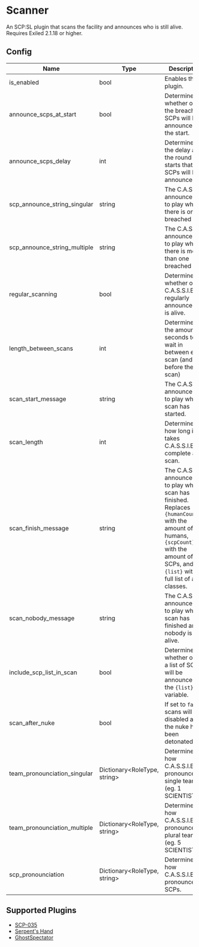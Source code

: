 # Scanner
An SCP:SL plugin that scans the facility and announces who is still alive. Requires Exiled 2.1.18 or higher.

## Config
| Name                         | Type                         | Description                                                                                                                                                                                             |
|------------------------------|------------------------------|---------------------------------------------------------------------------------------------------------------------------------------------------------------------------------------------------------|
| is_enabled                   | bool                         | Enables the plugin.                                                                                                                                                                                     |
| announce_scps_at_start       | bool                         | Determines whether or not the breached SCPs will be announced at the start.                                                                                                                             |
| announce_scps_delay          | int                          | Determines the delay after the round starts that the SCPs will be announced.                                                                                                                            |
| scp_announce_string_singular | string                       | The C.A.S.S.I.E announcement to play when there is one breached SCP.                                                                                                                                    |
| scp_announce_string_multiple | string                       | The C.A.S.S.I.E announcement to play when there is more than one breached SCP.                                                                                                                          |
| regular_scanning             | bool                         | Determines whether or not C.A.S.S.I.E will regularly announce who is alive.                                                                                                                             |
| length_between_scans         | int                          | Determines the amount of seconds to wait in between each scan (and before the first scan)                                                                                                               |
| scan_start_message           | string                       | The C.A.S.S.I.E announcement to play when a scan has started.                                                                                                                                           |
| scan_length                  | int                          | Determines how long it takes C.A.S.S.I.E to complete a scan.                                                                                                                                            |
| scan_finish_message          | string                       | The C.A.S.S.I.E announcement to play when a scan has finished. Replaces `{humanCount}` with the amount of humans, `{scpCount}` with the amount of SCPs, and `{list}` with a full list of alive classes. |
| scan_nobody_message          | string                       | The C.A.S.S.I.E announcement to play when a scan has finished and nobody is alive.                                                                                                                      |
| include_scp_list_in_scan     | bool                         | Determines whether or not a list of SCPs will be announced in the `{list}` variable.                                                                                                                    |
| scan_after_nuke              | bool                         | If set to `false`, scans will be disabled after the nuke has been detonated.                                                                                                                            |
| team_pronounciation_singular | Dictionary<RoleType, string> | Determines how C.A.S.S.I.E pronounces single teams (eg. 1 SCIENTIST).                                                                                                                                   |
| team_pronounciation_multiple | Dictionary<RoleType, string> | Determines how C.A.S.S.I.E pronounces plural teams (eg. 5 SCIENTISTS).                                                                                                                                  |
| scp_pronounciation           | Dictionary<RoleType, string> | Determines how C.A.S.S.I.E pronounces SCPs.                                                                                                                                                             |

## Supported Plugins
* [SCP-035](https://github.com/Cyanox62/scp035)
* [Serpent's Hand](https://github.com/Cyanox62/SerpentsHand)
* [GhostSpectator](https://github.com/Thundermaker300/GhostSpectator)